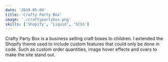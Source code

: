 ```yaml
---
date: '2019-05-04'
title: 'Crafty Party Box'
image: './craftypartybox.png'
skills: ['Shopify', 'Liquid', 'SCSS']
---
```


Crafty Party Box is a business selling craft boxes to children. I extended the Shopify theme used
to include custom features that could only be done in code. Such as custom order quantities, image
hover effects and overs to make the site stand out.
